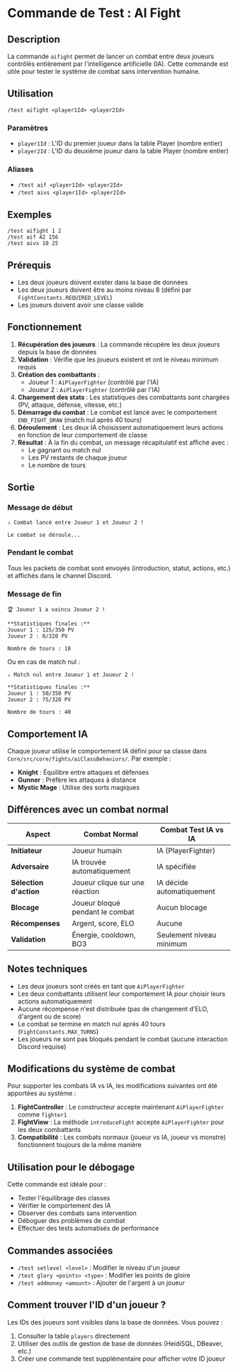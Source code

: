 # Commande de Test : AI Fight

## Description

La commande `aifight` permet de lancer un combat entre deux joueurs contrôlés entièrement par l'intelligence artificielle (IA). Cette commande est utile pour tester le système de combat sans intervention humaine.

## Utilisation

```
/test aifight <player1Id> <player2Id>
```

### Paramètres

- `player1Id` : L'ID du premier joueur dans la table Player (nombre entier)
- `player2Id` : L'ID du deuxième joueur dans la table Player (nombre entier)

### Aliases

- `/test aif <player1Id> <player2Id>`
- `/test aivs <player1Id> <player2Id>`

## Exemples

```
/test aifight 1 2
/test aif 42 156
/test aivs 10 25
```

## Prérequis

- Les deux joueurs doivent exister dans la base de données
- Les deux joueurs doivent être au moins niveau 8 (défini par `FightConstants.REQUIRED_LEVEL`)
- Les joueurs doivent avoir une classe valide

## Fonctionnement

1. **Récupération des joueurs** : La commande récupère les deux joueurs depuis la base de données
2. **Validation** : Vérifie que les joueurs existent et ont le niveau minimum requis
3. **Création des combattants** :
   - Joueur 1 : `AiPlayerFighter` (contrôlé par l'IA)
   - Joueur 2 : `AiPlayerFighter` (contrôlé par l'IA)
4. **Chargement des stats** : Les statistiques des combattants sont chargées (PV, attaque, défense, vitesse, etc.)
5. **Démarrage du combat** : Le combat est lancé avec le comportement `END_FIGHT_DRAW` (match nul après 40 tours)
6. **Déroulement** : Les deux IA choisissent automatiquement leurs actions en fonction de leur comportement de classe
7. **Résultat** : À la fin du combat, un message récapitulatif est affiché avec :
   - Le gagnant ou match nul
   - Les PV restants de chaque joueur
   - Le nombre de tours

## Sortie

### Message de début
```
⚔️ Combat lancé entre Joueur 1 et Joueur 2 !

Le combat se déroule...
```

### Pendant le combat
Tous les packets de combat sont envoyés (introduction, statut, actions, etc.) et affichés dans le channel Discord.

### Message de fin
```
🏆 Joueur 1 a vaincu Joueur 2 !

**Statistiques finales :**
Joueur 1 : 125/350 PV
Joueur 2 : 0/320 PV

Nombre de tours : 18
```

Ou en cas de match nul :
```
⚔️ Match nul entre Joueur 1 et Joueur 2 !

**Statistiques finales :**
Joueur 1 : 50/350 PV
Joueur 2 : 75/320 PV

Nombre de tours : 40
```

## Comportement IA

Chaque joueur utilise le comportement IA défini pour sa classe dans `Core/src/core/fights/aiClassBehaviors/`. Par exemple :
- **Knight** : Équilibre entre attaques et défenses
- **Gunner** : Préfère les attaques à distance
- **Mystic Mage** : Utilise des sorts magiques

## Différences avec un combat normal

| Aspect | Combat Normal | Combat Test IA vs IA |
|--------|---------------|----------------------|
| **Initiateur** | Joueur humain | IA (PlayerFighter) |
| **Adversaire** | IA trouvée automatiquement | IA spécifiée |
| **Sélection d'action** | Joueur clique sur une réaction | IA décide automatiquement |
| **Blocage** | Joueur bloqué pendant le combat | Aucun blocage |
| **Récompenses** | Argent, score, ELO | Aucune |
| **Validation** | Énergie, cooldown, BO3 | Seulement niveau minimum |

## Notes techniques

- Les deux joueurs sont créés en tant que `AiPlayerFighter`
- Les deux combattants utilisent leur comportement IA pour choisir leurs actions automatiquement
- Aucune récompense n'est distribuée (pas de changement d'ELO, d'argent ou de score)
- Le combat se termine en match nul après 40 tours (`FightConstants.MAX_TURNS`)
- Les joueurs ne sont pas bloqués pendant le combat (aucune interaction Discord requise)

## Modifications du système de combat

Pour supporter les combats IA vs IA, les modifications suivantes ont été apportées au système :

1. **FightController** : Le constructeur accepte maintenant `AiPlayerFighter` comme `fighter1`
2. **FightView** : La méthode `introduceFight` accepte `AiPlayerFighter` pour les deux combattants
3. **Compatibilité** : Les combats normaux (joueur vs IA, joueur vs monstre) fonctionnent toujours de la même manière

## Utilisation pour le débogage

Cette commande est idéale pour :
- Tester l'équilibrage des classes
- Vérifier le comportement des IA
- Observer des combats sans intervention
- Déboguer des problèmes de combat
- Effectuer des tests automatisés de performance

## Commandes associées

- `/test setlevel <level>` : Modifier le niveau d'un joueur
- `/test glory <points> <type>` : Modifier les points de gloire
- `/test addmoney <amount>` : Ajouter de l'argent à un joueur

## Comment trouver l'ID d'un joueur ?

Les IDs des joueurs sont visibles dans la base de données. Vous pouvez :
1. Consulter la table `players` directement
2. Utiliser des outils de gestion de base de données (HeidiSQL, DBeaver, etc.)
3. Créer une commande test supplémentaire pour afficher votre ID joueur
